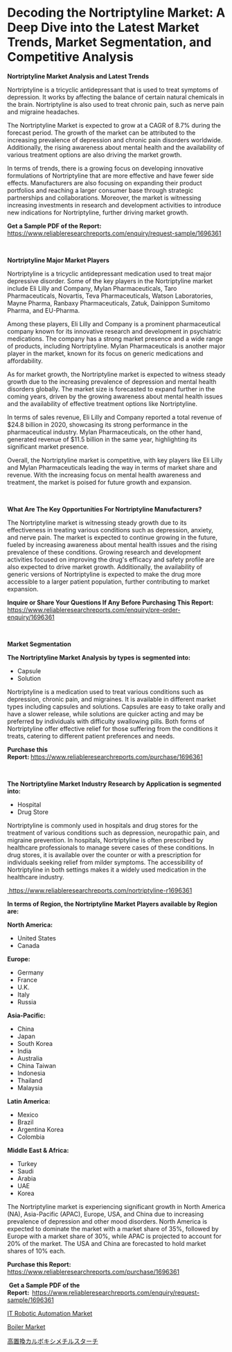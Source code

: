 <p><h1>Decoding the Nortriptyline Market: A Deep Dive into the Latest Market Trends, Market Segmentation, and Competitive Analysis</h1></p><p><strong>Nortriptyline Market Analysis and Latest Trends</strong></p>
<p><p>Nortriptyline is a tricyclic antidepressant that is used to treat symptoms of depression. It works by affecting the balance of certain natural chemicals in the brain. Nortriptyline is also used to treat chronic pain, such as nerve pain and migraine headaches.</p><p>The Nortriptyline Market is expected to grow at a CAGR of 8.7% during the forecast period. The growth of the market can be attributed to the increasing prevalence of depression and chronic pain disorders worldwide. Additionally, the rising awareness about mental health and the availability of various treatment options are also driving the market growth.</p><p>In terms of trends, there is a growing focus on developing innovative formulations of Nortriptyline that are more effective and have fewer side effects. Manufacturers are also focusing on expanding their product portfolios and reaching a larger consumer base through strategic partnerships and collaborations. Moreover, the market is witnessing increasing investments in research and development activities to introduce new indications for Nortriptyline, further driving market growth.</p></p>
<p><strong>Get a Sample PDF of the Report:&nbsp;</strong> <a href="https://www.reliableresearchreports.com/enquiry/request-sample/1696361">https://www.reliableresearchreports.com/enquiry/request-sample/1696361</a></p>
<p>&nbsp;</p>
<p><strong>Nortriptyline Major Market Players</strong></p>
<p><p>Nortriptyline is a tricyclic antidepressant medication used to treat major depressive disorder. Some of the key players in the Nortriptyline market include Eli Lilly and Company, Mylan Pharmaceuticals, Taro Pharmaceuticals, Novartis, Teva Pharmaceuticals, Watson Laboratories, Mayne Pharma, Ranbaxy Pharmaceuticals, Zatuk, Dainippon Sumitomo Pharma, and EU-Pharma.</p><p>Among these players, Eli Lilly and Company is a prominent pharmaceutical company known for its innovative research and development in psychiatric medications. The company has a strong market presence and a wide range of products, including Nortriptyline. Mylan Pharmaceuticals is another major player in the market, known for its focus on generic medications and affordability.</p><p>As for market growth, the Nortriptyline market is expected to witness steady growth due to the increasing prevalence of depression and mental health disorders globally. The market size is forecasted to expand further in the coming years, driven by the growing awareness about mental health issues and the availability of effective treatment options like Nortriptyline.</p><p>In terms of sales revenue, Eli Lilly and Company reported a total revenue of $24.8 billion in 2020, showcasing its strong performance in the pharmaceutical industry. Mylan Pharmaceuticals, on the other hand, generated revenue of $11.5 billion in the same year, highlighting its significant market presence.</p><p>Overall, the Nortriptyline market is competitive, with key players like Eli Lilly and Mylan Pharmaceuticals leading the way in terms of market share and revenue. With the increasing focus on mental health awareness and treatment, the market is poised for future growth and expansion.</p></p>
<p>&nbsp;</p>
<p><strong>What Are The Key Opportunities For Nortriptyline Manufacturers?</strong></p>
<p><p>The Nortriptyline market is witnessing steady growth due to its effectiveness in treating various conditions such as depression, anxiety, and nerve pain. The market is expected to continue growing in the future, fueled by increasing awareness about mental health issues and the rising prevalence of these conditions. Growing research and development activities focused on improving the drug's efficacy and safety profile are also expected to drive market growth. Additionally, the availability of generic versions of Nortriptyline is expected to make the drug more accessible to a larger patient population, further contributing to market expansion.</p></p>
<p><strong>Inquire or Share Your Questions If Any Before Purchasing This Report:</strong> <a href="https://www.reliableresearchreports.com/enquiry/pre-order-enquiry/1696361">https://www.reliableresearchreports.com/enquiry/pre-order-enquiry/1696361</a></p>
<p>&nbsp;</p>
<p><strong>Market Segmentation</strong></p>
<p><strong>The Nortriptyline Market Analysis by types is segmented into:</strong></p>
<p><ul><li>Capsule</li><li>Solution</li></ul></p>
<p><p>Nortriptyline is a medication used to treat various conditions such as depression, chronic pain, and migraines. It is available in different market types including capsules and solutions. Capsules are easy to take orally and have a slower release, while solutions are quicker acting and may be preferred by individuals with difficulty swallowing pills. Both forms of Nortriptyline offer effective relief for those suffering from the conditions it treats, catering to different patient preferences and needs.</p></p>
<p><strong>Purchase this Report:&nbsp;</strong><a href="https://www.reliableresearchreports.com/purchase/1696361">https://www.reliableresearchreports.com/purchase/1696361</a></p>
<p>&nbsp;</p>
<p><strong>The Nortriptyline Market Industry Research by Application is segmented into:</strong></p>
<p><ul><li>Hospital</li><li>Drug Store</li></ul></p>
<p><p>Nortriptyline is commonly used in hospitals and drug stores for the treatment of various conditions such as depression, neuropathic pain, and migraine prevention. In hospitals, Nortriptyline is often prescribed by healthcare professionals to manage severe cases of these conditions. In drug stores, it is available over the counter or with a prescription for individuals seeking relief from milder symptoms. The accessibility of Nortriptyline in both settings makes it a widely used medication in the healthcare industry.</p></p>
<p><a href="https://www.reliableresearchreports.com/nortriptyline-r1696361">&nbsp;https://www.reliableresearchreports.com/nortriptyline-r1696361</a></p>
<p><strong>In terms of Region, the Nortriptyline Market Players available by Region are:</strong></p>
<p>
    <p> <strong> North America: </strong>
        <ul>
            <li>United States</li>
            <li>Canada</li>
        </ul>
        </p> 
    <p> <strong> Europe: </strong>
        <ul>
            <li>Germany</li>
            <li>France</li>
            <li>U.K.</li>
            <li>Italy</li>
            <li>Russia</li>
        </ul>
        </p> 
    <p> <strong> Asia-Pacific: </strong>
        <ul>
            <li>China</li>
            <li>Japan</li>
            <li>South Korea</li>
            <li>India</li>
            <li>Australia</li>
            <li>China Taiwan</li>
            <li>Indonesia</li>
            <li>Thailand</li>
            <li>Malaysia</li>
        </ul>
        </p> 
    <p> <strong> Latin America: </strong>
        <ul>
            <li>Mexico</li>
            <li>Brazil</li>
            <li>Argentina Korea</li>
            <li>Colombia</li>
        </ul>
        </p> 
    <p> <strong> Middle East & Africa: </strong>
        <ul>
            <li>Turkey</li>
            <li>Saudi</li>
            <li>Arabia</li>
            <li>UAE</li>
            <li>Korea</li>
        </ul>
    </p>
    </p>
<p><p>The Nortriptyline market is experiencing significant growth in North America (NA), Asia-Pacific (APAC), Europe, USA, and China due to increasing prevalence of depression and other mood disorders. North America is expected to dominate the market with a market share of 35%, followed by Europe with a market share of 30%, while APAC is projected to account for 20% of the market. The USA and China are forecasted to hold market shares of 10% each.</p></p>
<p><strong>Purchase this Report: </strong><a href="https://www.reliableresearchreports.com/purchase/1696361">https://www.reliableresearchreports.com/purchase/1696361</a></p>
<p>&nbsp;<strong>Get a Sample PDF of the Report:&nbsp;&nbsp;</strong><a href="https://www.reliableresearchreports.com/enquiry/request-sample/1696361">https://www.reliableresearchreports.com/enquiry/request-sample/1696361</a></p>
<p><strong></strong></p>
<p><p><a href="https://github.com/wrwgzwbr35/Market-Research-Report-List-1/blob/main/it-robotic-automation-market.md">IT Robotic Automation Market</a></p><p><a href="https://github.com/mdhefjumiah/Market-Research-Report-List-1/blob/main/boiler-market.md">Boiler Market</a></p><p><a href="https://github.com/KaydenJohns1964/Market-Research-Report-List-2/blob/main/7551671177858.md">高置換カルボキシメチルスターチ</a></p></p>